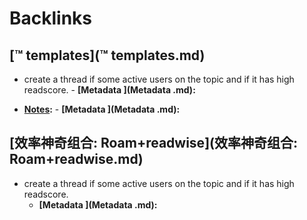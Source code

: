 
# Backlinks
## [™ templates](™ templates.md)
- create a thread if some active users on the topic and if it has high readscore.
        - **[Metadata ](Metadata .md):**

- **[Notes](Notes.md):** 
        - **[Metadata ](Metadata .md):**

## [效率神奇组合: Roam+readwise](效率神奇组合: Roam+readwise.md)
- create a thread if some active users on the topic and if it has high readscore.
    - **[Metadata ](Metadata .md):**

